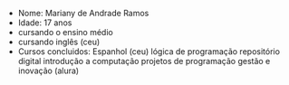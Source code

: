 - Nome: Mariany de Andrade Ramos 
- Idade: 17 anos
- cursando o ensino médio
- cursando inglês (ceu)
- Cursos concluidos: Espanhol (ceu)
  lógica de programação
  repositório digital
  introdução a computação
  projetos de programação
  gestão e inovação (alura)
  
  



<!---
MarianyAndrade/MarianyAndrade is a ✨ special ✨ repository because its `README.md` (this file) appears on your GitHub profile.
You can click the Preview link to take a look at your changes.
--->
